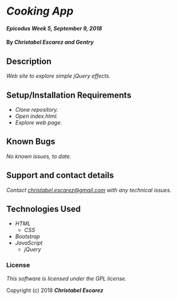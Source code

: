 # _Cooking App_

#### _Epicodus Week 5, September 9, 2018_

#### By _**Christabel Escarez and Gentry**_

## Description

_Web site to explore simple jQuery effects._

## Setup/Installation Requirements

* _Clone repository._
* _Open index.html._
* _Explore web page._

## Known Bugs

_No known issues, to date._

## Support and contact details

_Contact christabel.escarez@gmail.com with any technical issues._

## Technologies Used

* _HTML_
  * _CSS_
* _Bootstrap_
* _JavaScript_
  * _jQuery_

### License

*This software is licensed under the GPL license.*

Copyright (c) 2018 **_Christabel Escarez_**
